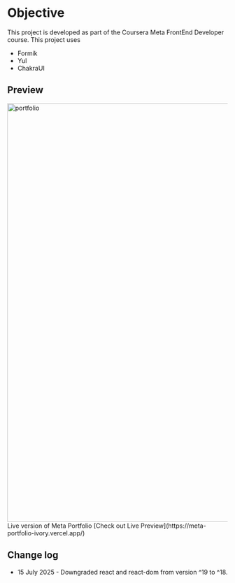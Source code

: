 # Objective
This project is developed as part of the Coursera Meta FrontEnd Developer course. This project uses
* Formik
* Yul
* ChakraUI

## Preview
<img width="1211" height="957" alt="portfolio" src="https://github.com/user-attachments/assets/4241cf0f-b6a5-4ba6-a181-ffd6395bff4e" />
Live version of Meta Portfolio [Check out Live Preview](https://meta-portfolio-ivory.vercel.app/)

## Change log
* 15 July 2025 - Downgraded react and react-dom from version ^19 to ^18.
